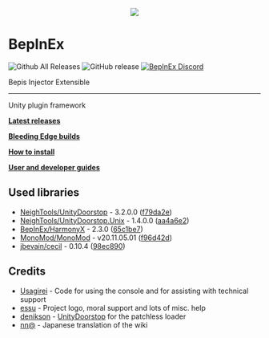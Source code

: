 <p align="center">
    <img src="https://avatars2.githubusercontent.com/u/39589027?s=256">
</p>

# BepInEx
![Github All Releases](https://img.shields.io/github/downloads/bepinex/bepinex/total.svg)
![GitHub release](https://img.shields.io/github/release/bepinex/bepinex.svg)
[![BepInEx Discord](https://user-images.githubusercontent.com/7288322/34429117-c74dbd12-ecb8-11e7-896d-46369cd0de5b.png)](https://discord.gg/MpFEDAg)

Bepis Injector Extensible

---

Unity plugin framework

**[Latest releases](https://github.com/BepInEx/BepInEx/releases)**

**[Bleeding Edge builds](https://builds.bepis.io/projects/bepinex_be)**

**[How to install](https://bepinex.github.io/bepinex_docs/master/articles/user_guide/installation/index.html)**

**[User and developer guides](https://bepinex.github.io/bepinex_docs/master/articles/index.html)**

## Used libraries
- [NeighTools/UnityDoorstop](https://github.com/NeighTools/UnityDoorstop) - 3.2.0.0 ([f79da2e](https://github.com/NeighTools/UnityDoorstop/commit/f79da2eaadc89e4bb8c86364e06b4fe00ca23bf1))
- [NeighTools/UnityDoorstop.Unix](https://github.com/NeighTools/UnityDoorstop.Unix) - 1.4.0.0 ([aa4a6e2](https://github.com/NeighTools/UnityDoorstop.Unix/commit/aa4a6e2f22ce69e9f079d98c7799ca90bd8a207d))
- [BepInEx/HarmonyX](https://github.com/BepInEx/HarmonyX) - 2.3.0 ([65c1be7](https://github.com/BepInEx/HarmonyX/commit/65c1be7446ebb414a1163b58b6c81e333458da6d))
- [MonoMod/MonoMod](https://github.com/MonoMod/MonoMod) - v20.11.05.01 ([f96d42d](https://github.com/MonoMod/MonoMod/commit/f96d42df9a0d77a0dcfa5982153b4bb7c4592884))
- [jbevain/cecil](https://github.com/jbevain/cecil) - 0.10.4 ([98ec890](https://github.com/jbevain/cecil/commit/98ec890d44643ad88d573e97be0e120435eda732))

## Credits
- [Usagirei](https://github.com/Usagirei) - Code for using the console and for assisting with technical support
- [essu](https://github.com/exdownloader) - Project logo, moral support and lots of misc. help
- [denikson](https://github.com/denikson) - [UnityDoorstop](https://github.com/NeighTools/UnityDoorstop) for the patchless loader
- [nn@](https://twitter.com/NnAone2cmg) - Japanese translation of the wiki
